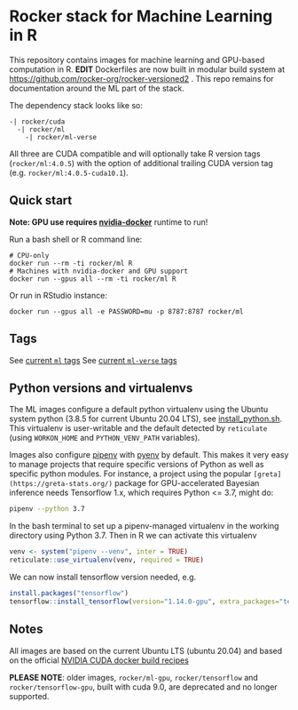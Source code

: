 # Rocker stack for Machine Learning in R 

This repository contains images for machine learning and GPU-based computation in R.  **EDIT** Dockerfiles are now built in modular build system at https://github.com/rocker-org/rocker-versioned2 .  This repo remains for documentation around the ML part of the stack.  




The dependency stack looks like so: 

```
-| rocker/cuda
  -| rocker/ml
    -| rocker/ml-verse
```

All three are CUDA compatible and will optionally take R version tags (`rocker/ml:4.0.5`) with the option of additional trailing CUDA version tag (e.g. `rocker/ml:4.0.5-cuda10.1`). 


## Quick start

**Note: GPU use requires [nvidia-docker](https://github.com/NVIDIA/nvidia-docker/)** runtime to run!  

Run a bash shell or R command line:

```
# CPU-only
docker run --rm -ti rocker/ml R
# Machines with nvidia-docker and GPU support
docker run --gpus all --rm -ti rocker/ml R
```

Or run in RStudio instance:

```
docker run --gpus all -e PASSWORD=mu -p 8787:8787 rocker/ml
```


## Tags

See [current `ml` tags](https://hub.docker.com/r/rocker/ml/tags?page=1&ordering=last_updated)
See [current `ml-verse` tags](https://hub.docker.com/r/rocker/ml-verse/tags?page=1&ordering=last_updated)


## Python versions and virtualenvs

The ML images configure a default python virtualenv using the Ubuntu system python (3.8.5 for current Ubuntu 20.04 LTS), see [install_python.sh](https://github.com/rocker-org/rocker-versioned2/blob/master/scripts/install_python.sh).  This virtualenv is user-writable and the default detected by `reticulate` (using `WORKON_HOME` and `PYTHON_VENV_PATH` variables).

Images also configure [pipenv](https://github.com/pypa/pipenv) with [pyenv](https://github.com/pyenv/pyenv) by default.  This makes it very easy to manage projects that require specific versions of Python as well as specific python modules.  For instance, a project using the popular `[greta](https://greta-stats.org/)` package for GPU-accelerated Bayesian inference needs Tensorflow 1.x, which requires Python <= 3.7, might do:

```bash
pipenv --python 3.7
```

In the bash terminal to set up a pipenv-managed virtualenv in the working directory using Python 3.7.  Then in R we can activate this virtualenv

```r
venv <- system("pipenv --venv", inter = TRUE)
reticulate::use_virtualenv(venv, required = TRUE)
```

We can now install tensorflow version needed, e.g.

```r
install.packages("tensorflow")
tensorflow::install_tensorflow(version="1.14.0-gpu", extra_packages="tensorflow-probability==0.7.0")
```



## Notes

All images are based on the current Ubuntu LTS (ubuntu 20.04) and based on the official [NVIDIA CUDA docker build recipes](https://gitlab.com/nvidia/container-images/cuda/)

**PLEASE NOTE**: older images, `rocker/ml-gpu`, `rocker/tensorflow` and `rocker/tensorflow-gpu`, built with cuda 9.0, are deprecated and no longer supported.  


